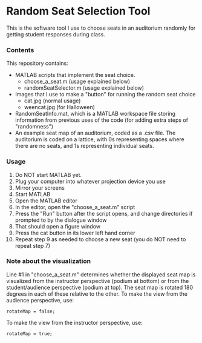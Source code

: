 # Random Seat Selection Tool

This is the software tool I use to choose seats in an auditorium randomly for getting student responses during class.

### Contents
This repository contains:  

* MATLAB scripts that implement the seat choice.  
	* choose_a_seat.m (usage explained below)
	* randomSeatSelector.m (usage explained below)
* Images that I use to make a "button" for running the random seat choice
	* cat.jpg (normal usage)
	* weencat.jpg (for Halloween)
* RandomSeatInfo.mat, which is a MATLAB workspace file storing information from previous uses of the code (for adding extra steps of "randomness")
* An example seat map of an auditorium, coded as a .csv file.  The auditorium is coded on a lattice, with 0s representing spaces where there are no seats, and 1s representing individual seats.

### Usage
1.  Do NOT start MATLAB yet.
2.  Plug your computer into whatever projection device you use
3.  Mirror your screens
4.  Start MATLAB
5.  Open the MATLAB editor
6.  In the editor, open the "choose_a_seat.m" script
7.  Press the "Run" button after the script opens, and change directories if prompted to by the dialogue window
8.  That should open a figure window
9.  Press the cat button in its lower left hand corner
10.  Repeat step 9 as needed to choose a new seat (you do NOT need to repeat step 7)

### Note about the visualization
Line #1 in "choose_a_seat.m" determines whether the displayed seat map is visualized from the instructor perspective (podium at bottom) or from the student/audience perspective (podium at top).  The seat map is rotated 180 degrees in each of these relative to the other. To make the view from the audience perspective, use:

`rotateMap = false;`

To make the view from the instructor perspective, use:

`rotateMap = true;`

